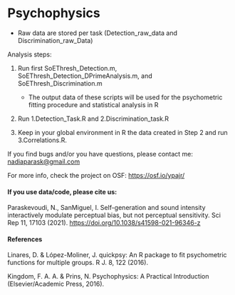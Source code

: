 # Psychophysics


- Raw data are stored per task (Detection_raw_data and Discrimination_raw_Data) 

Analysis steps:

1. Run first SoEThresh_Detection.m, SoEThresh_Detection_DPrimeAnalysis.m, and SoEThresh_Discrimination.m
    
    - The output data of these scripts will be used for the psychometric fitting procedure and statistical analysis in R

2. Run 1.Detection_Task.R and 2.Discrimination_task.R

4. Keep in your global environment in R the data created in Step 2 and run 3.Correlations.R. 

If you find bugs and/or you have questions, please contact me: nadiaparask@gmail.com 

For more info, check the project on OSF: https://osf.io/ypajr/

#### If you use data/code, please cite us: 

Paraskevoudi, N., SanMiguel, I. Self-generation and sound intensity interactively modulate perceptual bias, but not perceptual sensitivity. Sci Rep 11, 17103 (2021). https://doi.org/10.1038/s41598-021-96346-z


#### References
Linares, D. & López-Moliner, J. quickpsy: An R package to fit psychometric functions for multiple groups. R J. 8, 122 (2016).

Kingdom, F. A. A. & Prins, N. Psychophysics: A Practical Introduction (Elsevier/Academic Press, 2016).
